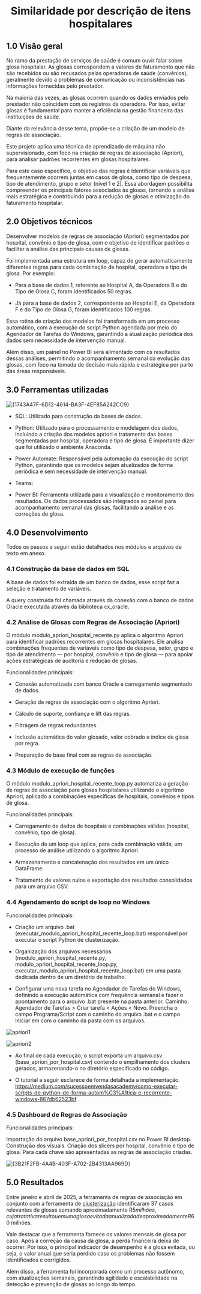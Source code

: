 <h1 align="center"> Similaridade por descrição de itens hospitalares <br /> </h1>

## **1.0 Visão geral**

No ramo da prestação de serviços de saúde é comum ouvir falar sobre glosa hospitalar. As glosas correspondem a valores de faturamento que não são recebidos ou são recusados pelas operadoras de saúde (convênios), geralmente devido a problemas de comunicação ou inconsistências nas informações fornecidas pelo prestador. 

Na maioria das vezes, as glosas ocorrem quando os dados enviados pelo prestador não coincidem com os registros da operadora. Por isso, evitar glosas é fundamental para manter a eficiência na gestão financeira das instituições de saúde.

Diante da relevância desse tema, propõe-se a criação de um modelo de regras de associação.

Este projeto aplica uma técnica de aprendizado de máquina não supervisionado, com foco na criação de regras de associação (Apriori), para analisar padrões recorrentes em glosas hospitalares.

Para este caso específico, o objetivo das regras é Identificar variáveis que frequentemente ocorrem juntas em casos de glosa, como tipo de despesa, tipo de atendimento, grupo e setor (nível 1 e 2). Essa abordagem possibilita compreender os principais fatores associados às glosas, tornando a análise mais estratégica e contribuindo para a redução de glosas e otimização do faturamento hospitalar.

## **2.0 Objetivos técnicos**

Desenvolver modelos de regras de associação (Apriori) segmentados por hospital, convênio e tipo de glosa, com o objetivo de identificar padrões e facilitar a análise das principais causas de glosas.

Foi implementada uma estrutura em loop, capaz de gerar automaticamente diferentes regras para cada combinação de hospital, operadora e tipo de glosa. Por exemplo:

- Para a base de dados 1, referente ao Hospital A, da Operadora B e do Tipo de Glosa C, foram identificados 50 regras.

- Já para a base de dados 2, correspondente ao Hospital E, da Operadora F e do Tipo de Glosa G, foram identificados 100 regras.

Essa rotina de criação dos modelos foi transformada em um processo automático, com a execução do script Python agendada por meio do Agendador de Tarefas do Windows, garantindo a atualização periódica dos dados sem necessidade de intervenção manual.

Além disso, um painel no Power BI será alimentado com os resultados dessas análises, permitindo o acompanhamento semanal da evolução das glosas, com foco na tomada de decisão mais rápida e estratégica por parte das áreas responsáveis.

## **3.0 Ferramentas utilizadas**

![{1743A47F-6D12-4614-BA3F-4EF85A242CC9}](https://github.com/user-attachments/assets/47abe4fb-2bea-4475-a92d-91fc4a766908)

- SQL: Utilizado para construção da bases de dados.

- Python: Utilizado para o processamento e modelagem dos dados, incluindo a criação dos modelos apriori e tratamento das bases segmentadas por hospital, operadora e tipo de glosa. É importante dizer que foi utilizado o ambiente Anaconda.

- Power Automate: Responsável pela automação da execução do script Python, garantindo que os modelos sejam atualizados de forma periódica e sem necessidade de intervenção manual.

- Teams:

- Power BI: Ferramenta utilizada para a visualização e monitoramento dos resultados. Os dados processados são integrados ao painel para acompanhamento semanal das glosas, facilitando a análise e as correções de glosa.
  
## **4.0 Desenvolvimento**

Todos os passos a seguir estão detalhados nos módulos e arquivos de texto em anexo.

### **4.1 Construção da base de dados em SQL**

A base de dados foi extraída de um banco de dados, esse script faz a seleção e tratamento de variáveis. 

A query construída foi chamada através da conexão com o banco de dados Oracle executada através da biblioteca cx_oracle.

### **4.2 Análise de Glosas com Regras de Associação (Apriori)**

O módulo modulo_apriori_hospital_recente.py aplica o algoritmo Apriori para identificar padrões recorrentes em glosas hospitalares. Ele analisa combinações frequentes de variáveis como tipo de despesa, setor, grupo e tipo de atendimento — por hospital, convênio e tipo de glosa — para apoiar ações estratégicas de auditoria e redução de glosas.

Funcionalidades principais:

- Conexão automatizada com banco Oracle e carregamento segmentado de dados.

- Geração de regras de associação com o algoritmo Apriori.

- Cálculo de suporte, confiança e lift das regras.

- Filtragem de regras redundantes.

- Inclusão automática do valor glosado, valor cobrado e índice de glosa por regra.

- Preparação de base final com as regras de associação.

### **4.3 Módulo de execução de funções**

O módulo modulo_apriori_hospital_recente_loop.py automatiza a geração de regras de associação para glosas hospitalares utilizando o algoritmo Apriori, aplicado a combinações específicas de hospitais, convênios e tipos de glosa.

Funcionalidades principais:

- Carregamento de dados de hospitais e combinações válidas (hospital, convênio, tipo de glosa).

- Execução de um loop que aplica, para cada combinação válida, um processo de análise utilizando o algoritmo Apriori.

- Armazenamento e concatenação dos resultados em um único DataFrame.

- Tratamento de valores nulos e exportação dos resultados consolidados para um arquivo CSV.

### **4.4 Agendamento do script de loop no Windows**

Funcionalidades principais:

- Criação um arquivo .bat (executar_modulo_apriori_hospital_recente_loop.bat) responsável por executar o script Python de clusterização.

- Organização dos arquivos necessários (modulo_apriori_hospital_recente.py, modulo_apriori_hospital_recente_loop.py, executar_modulo_apriori_hospital_recente_loop.bat) em uma pasta dedicada dentro de um diretório de trabalho.

- Configurar uma nova tarefa no Agendador de Tarefas do Windows, definindo a execução automática com frequência semanal e fazer o apontamento para o arquivo .bat presente na pasta anterior. Caminho: Agendador de Tarefas > Criar tarefa < Ações < Novo. Preencha o campo Programa/Script com o caminho do arquivo .bat e o campo Iniciar em com o caminho da pasta com os arquivos.

![apriori1](https://github.com/user-attachments/assets/b4deca53-6680-4a3c-b1b6-868f7ee87925)

![apriori2](https://github.com/user-attachments/assets/50b6bdc1-f1ed-4ef6-919d-c1af908226a7)

- Ao final de cada execução, o script exporta um arquivo.csv (base_apriori_por_hospital.csv) contendo o empilhamento dos clusters gerados, armazenando-o no diretório especificado no código.

- O tutorial a seguir esclarece de forma detalhada a implementação. https://medium.com/sucessoemvendasacademy/como-executar-scripts-de-python-de-forma-autom%C3%A1tica-e-recorrente-windows-867db62523bf

### **4.5 Dashboard de Regras de Associação**

Funcionalidades principais:

Importação do arquivo base_apriori_por_hospital.csv no Power BI desktop.
Construção dos visuais.
Criação dos slicers por hospital, convênio e tipo de glosa. Para cada chave são apresentadas as regras de associação criadas.

![{3B21F2FB-4A4B-403F-A702-2B4313AA969D}](https://github.com/user-attachments/assets/0f766d09-b631-4d3a-afcb-3cc99fba97f6)

## **5.0 Resultados**

Entre janeiro e abril de 2025, a ferramenta de regras de associação em conjunto com a ferramenta de [clusterização](https://github.com/letandrade/clusterizacao_glosas_hospitalares) identificaram 37 casos relevantes de glosas somando aproximadamente R$5 milhões, cuja tratativa resultou em uma glosa evitada anualizada de aproximadamente R$60 milhões.


Vale destacar que a ferramenta fornece os valores mensais de glosa por caso. Após a correção da causa da glosa, a perda financeira deixa de ocorrer. Por isso, o principal indicador de desempenho é a glosa evitada, ou seja, o valor anual que seria perdido caso os problemas não fossem identificados e corrigidos.

Além disso, a ferramenta foi incorporada como um processo autônomo, com atualizações semanais, garantindo agilidade e escalabilidade na detecção e prevenção de glosas ao longo do tempo.
